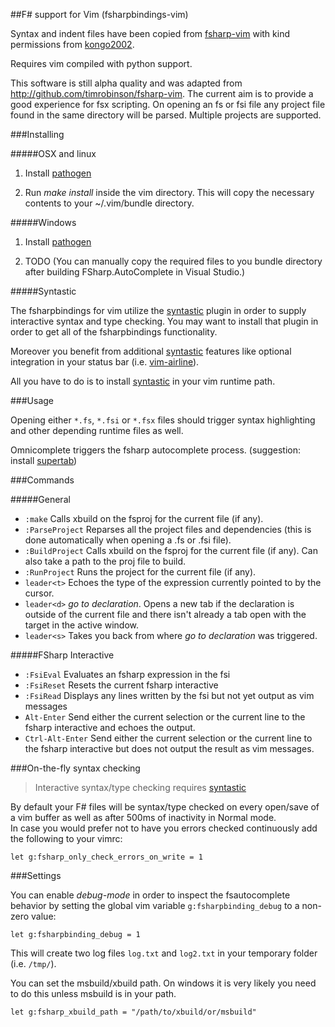 ##F# support for Vim (fsharpbindings-vim)

Syntax and indent files have been copied from [fsharp-vim](http://github.com/kongo2002/fsharp-vim) with kind permissions from [kongo2002](https://github.com/kongo2002).

Requires vim compiled with python support.

This software is still alpha quality and was adapted from http://github.com/timrobinson/fsharp-vim. The current aim is to provide a good experience for fsx scripting. On opening an fs or fsi file any project file found in the same directory will be parsed. Multiple projects are supported.

###Installing

#####OSX and linux

1. Install [pathogen][pathogen]

2. Run *make install* inside the vim directory. This will copy the necessary contents to your ~/.vim/bundle directory.

#####Windows

1. Install [pathogen][pathogen]

2. TODO (You can manually copy the required files to you bundle directory after building FSharp.AutoComplete in Visual Studio.)

#####Syntastic

The fsharpbindings for vim utilize the [syntastic][syntastic] plugin in order to
supply interactive syntax and type checking. You may want to install that plugin
in order to get all of the fsharpbindings functionality.

Moreover you benefit from additional [syntastic][syntastic] features like
optional integration in your status bar (i.e. [vim-airline][airline]).

All you have to do is to install [syntastic][syntastic] in your vim runtime path.

###Usage

Opening either `*.fs`, `*.fsi` or `*.fsx` files should trigger syntax highlighting and other depending runtime files as well.

Omnicomplete triggers the fsharp autocomplete process. (suggestion: install [supertab](https://github.com/ervandew/supertab))

###Commands

#####General
* `:make` Calls xbuild on the fsproj for the current file (if any).
* `:ParseProject` Reparses all the project files and dependencies (this is done automatically when opening a .fs or .fsi file).
* `:BuildProject` Calls xbuild on the fsproj for the current file (if any). Can also take a path to the proj file to build.
* `:RunProject` Runs the project for the current file (if any). 
* `leader<t>` Echoes the type of the expression currently pointed to by the cursor.
* `leader<d>` _go to declaration_. Opens a new tab if the declaration is outside of the current file and there isn't already a tab open with the target in the active window.
* `leader<s>` Takes you back from where _go to declaration_ was triggered.

#####FSharp Interactive
* `:FsiEval` Evaluates an fsharp expression in the fsi 
* `:FsiReset` Resets the current fsharp interactive
* `:FsiRead` Displays any lines written by the fsi but not yet output as vim messages 
* `Alt-Enter` Send either the current selection or the current line to the fsharp interactive and echoes the output.
* `Ctrl-Alt-Enter` Send either the current selection or the current line to the fsharp interactive but does not output the result as vim messages.

###On-the-fly syntax checking

> Interactive syntax/type checking requires [syntastic][syntastic]

By default your F# files will be syntax/type checked on every open/save of a vim buffer as well as after 500ms of inactivity in Normal mode.  
In case you would prefer not to have you errors checked continuously add the following to your vimrc:

~~~.vim
let g:fsharp_only_check_errors_on_write = 1
~~~

###Settings

You can enable *debug-mode* in order to inspect the fsautocomplete behavior by
setting the global vim variable `g:fsharpbinding_debug` to a non-zero value:

~~~.vim
let g:fsharpbinding_debug = 1
~~~

This will create two log files `log.txt` and `log2.txt` in your temporary folder
(i.e. `/tmp/`).

You can set the msbuild/xbuild path. On windows it is very likely you need to do this unless msbuild is in your path.

~~~.vim
let g:fsharp_xbuild_path = "/path/to/xbuild/or/msbuild"
~~~


[syntastic]: https://github.com/scrooloose/syntastic
[airline]: https://github.com/bling/vim-airline
[pathogen]: https://github.com/tpope/vim-pathogen
